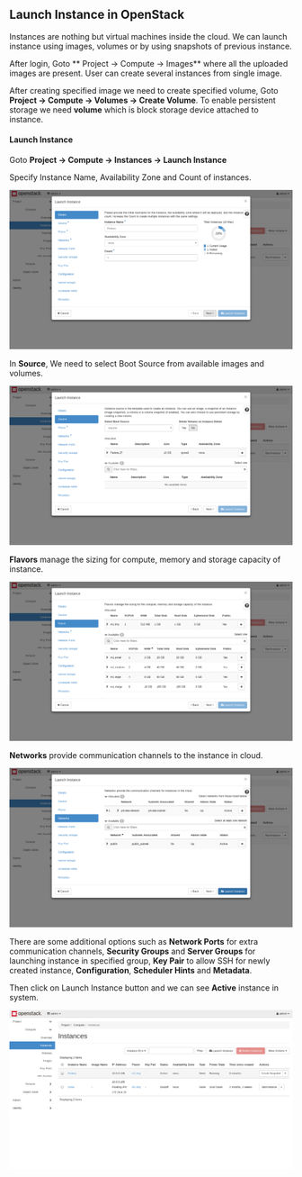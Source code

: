 ## Launch Instance in OpenStack
Instances are nothing but virtual machines inside the cloud. We can launch instance using images, volumes or by using snapshots of previous instance.

After login, Goto ** Project &rarr; Compute &rarr; Images** where all the uploaded images are present. User can create several instances from single image.

After creating specified image we need to create specified volume, Goto **Project &rarr; Compute &rarr; Volumes &rarr; Create Volume**. To enable persistent storage we need **volume** which is block storage device attached to instance.


#### Launch Instance
Goto **Project &rarr; Compute &rarr; Instances &rarr; Launch Instance**

Specify Instance Name, Availability Zone and Count of instances.

![Detail](../images/chapter2/OpenStack_Instance.png "OpenStack_Instance")

In **Source**, We need to select Boot Source from available images and volumes.

![Source](../images/chapter2/OpenStack_Source.png "OpenStack_Source")

**Flavors** manage the sizing for compute, memory and storage capacity of instance.

![Flavor](../images/chapter2/OpenStack_Flavor.png "OpenStack_Flavor")

**Networks** provide communication channels to the instance in cloud.

![Networks](../images/chapter2/OpenStack_Networks.png "OpenStack_Networks")

There are some additional options such as **Network Ports** for extra communication channels, **Security Groups** and **Server Groups** for launching instance in specified group, **Key Pair** to allow SSH for newly created instance, **Configuration**, **Scheduler Hints** and **Metadata**.

Then click on Launch Instance button and we can see **Active** instance in system.

![Active Instance](../images/chapter2/OpenStack_Active_Instance.png "OpenStack_Active_Instance")
